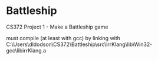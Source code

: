 Battleship
==========

CS372 Project 1 - Make a Battleship game

must compile (at least with gcc) by linking with C:\Users\dldodson\CS372\Battleship\src\irrKlang\lib\Win32-gcc\libirrKlang.a